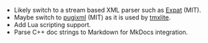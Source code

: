 
- Likely switch to a stream based XML parser such as [Expat](https://libexpat.github.io/) (MIT).
- Maybe switch to [pugixml](https://pugixml.org/) (MIT) as it is used by [tmxlite](https://github.com/fallahn/tmxlite).
- Add Lua scripting support.
- Parse C++ doc strings to Markdown for MkDocs integration.
